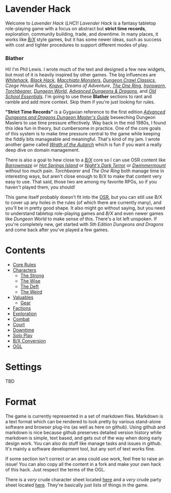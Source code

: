 # Lavender Hack

Welcome to _Lavender Hack_ (_LHC_)! _Lavender Hack_ is a fantasy tabletop role-playing game with a focus on abstract but **strict time records**, exploration, community building, trade, and downtime. In many places, it works like [_B/X_](https://www.drivethrurpg.com/product/110274/DD-Basic-Set-Rulebook-B-X-ed-Basic) style games, but it has some newer ideas, such as success with cost and tighter procedures to support different modes of play.

### Blather

Hi! I'm Phil Lewis. I wrote much of the text and designed a few new widgets, but most of it is heavily inspired by other games. The big influences are [_Whitehack_](https://whitehackrpg.wordpress.com/), [_Black Hack_](https://www.drivethrurpg.com/product/255088/The-Black-Hack-Second-Edition), [_Macchiato Monsters_](https://www.drivethrurpg.com/product/264169/Macchiato-Monsters), [_Dungeon Crawl Classics_](http://goodman-games.com/dungeon-crawl-classics-rpg/), _Czege House Rules_, [_Knave_](https://www.drivethrurpg.com/product/250888/Knave), _Dreams of Adventure_, [_The One Ring_](http://cubicle7.co.uk/our-games/the-one-ring/), [_Ironsworn_](https://www.ironswornrpg.com/), [_Torchbearer_](https://www.torchbearerrpg.com/), [_Dungeon World_](https://dungeon-world.com/), [_Advanced Dungeons & Dragons_](https://www.drivethrurpg.com/product/17003/Players-Handbook-1e), and [_Old School Essentials_](https://www.drivethrurpg.com/product/272802/OldSchool-Essentials-Basic-Rules). I'm going to use these **Blather** sections to rant and ramble and add more context. Skip them if you're just looking for rules.

**"Strict Time Records"** is a Gygaxian reference to the first edition [_Advanced Dungeons and Dragons Dungeon Master's Guide_](https://www.drivethrurpg.com/product/17004/Dungeon-Masters-Guide-1e) beseeching Dungeon Masters to use time pressure effectively. Way back in the mid 1980s, I found this idea fun in theory, but cumbersome in practice. One of the core goals of this system is to make time pressure central to the game while keeping the fiddly bits manageable and meaningful. That's kind of my jam. I wrote another game called [_Wrath of the Autarch_](https://www.drivethrurpg.com/product/191025/Wrath-of-the-Autarch) which is fun if you want a really deep dive on domain management.

There is also a goal to hew close to a [_B/X_](https://www.drivethrurpg.com/product/110274/DD-Basic-Set-Rulebook-B-X-ed-Basic) core so I can use OSR content like [_Barrowmaze_](https://www.drivethrurpg.com/product/139762/Barrowmaze-Complete) or [_Hot Springs Island_](https://www.drivethrurpg.com/product/215340/The-Dark-of-Hot-Springs-Island) or [_Night's Dark Terror_](https://www.drivethrurpg.com/product/17119/B10-Nights-Dark-Terror-Basic) or [_Dwimmermount_](https://www.drivethrurpg.com/product/133746/Dwimmermount-Labyrinth-Lord-version) without too much pain. _Torchbearer_ and _The One Ring_ both manage time in interesting ways, but aren't close enough to B/X to make that content very easy to use. That said, those two are among my favorite RPGs, so if you haven't played them, you should!

This game itself probably doesn't fit into the [OSR](https://rpg.stackexchange.com/questions/1144/what-defines-the-old-school-renaissance), but you can still use B/X to cover up any holes in the rules (of which there are currently many), and you'll be in pretty good shape. It also might go without saying, but you need to understand tabletop role-playing games and _B/X_ and even newer games like _Dungeon World_ to make sense of this. There's a lot left unspoken. If you're completely new, get started with _5th Edition Dungeons and Dragons_ and come back after you've played a few games.

# Contents

* [Core Rules](CORE.md)
* [Characters](CHARACTERS.md)
    * [The Strong](STRONG.md)
    * [The Wise](WISE.md)
    * [The Deft](DEFT.md)
    * [The Weird](WEIRD.md)
* [Valuables](VALUABLES.md)
    * [Gear](GEAR.md)
* [Factions](FACTIONS.md)
* [Exploration](EXPLORATION.md)
* [Combat](COMBAT.md)
* [Court](COURT.md)
* [Downtime](DOWNTIME.md)
* [Solo Play](SOLO.md)
* [B/X Conversion](CONVERSION.md)
* [OGL](OGL.md)

# Settings

TBD

# Format

The game is currently represented in a set of markdown files. Markdown is a text format which can be rendered to look pretty by various stand-alone software and browser plug-ins (as well as here on github). Using github and markdown is nice because github preserves detailed version history while markdown is simple, text based, and gets out of the way when doing early design work. You can also do stuff like manage tasks and issues in github. It's mainly a software development tool, but any sort of text works fine.

If some section isn't correct or an area could use work, feel free to raise an issue! You can also copy all the content in a fork and make your own hack of this hack. Just respect the terms of the OGL.

There is a _very_ crude character sheet located [here](sheets/CHARACTER_SHEET.md) and a _very_ crude party sheet located [here](sheets/PARTY_SHEET.md). They're basically just lists of things in the game.